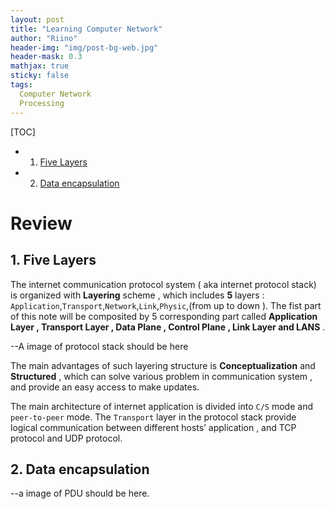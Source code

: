 ```yaml
---
layout: post
title: "Learning Computer Network"
author: "Riino"
header-img: "img/post-bg-web.jpg"
header-mask: 0.3
mathjax: true
sticky: false
tags:
  Computer Network
  Processing
---
```


[TOC]
<!-- vscode-markdown-toc -->
* 1. [Five Layers](#FiveLayers)
* 2. [Data encapsulation](#Dataencapsulation)

<!-- vscode-markdown-toc-config
	numbering=true
	autoSave=true
	/vscode-markdown-toc-config -->
<!-- /vscode-markdown-toc -->


# Review

##  1. <a name='FiveLayers'></a>Five Layers

The internet communication protocol system ( aka internet protocol stack) is organized with **Layering** scheme , which includes **5** layers : `Application`,`Transport`,`Network`,`Link`,`Physic`,(from up to down ). The fist part of this note will be composited by 5 corresponding part called **Application Layer , Transport Layer , Data Plane , Control Plane , Link Layer and LANS** .

--A image of protocol stack should be here

The main advantages of such layering structure is **Conceptualization** and **Structured** , which can solve various problem in communication system , and provide an easy access to make updates.

The main architecture of internet application is divided into `C/S` mode and `peer-to-peer` mode. The `Transport` layer in the protocol stack provide logical communication between different hosts’ application , and TCP protocol and UDP protocol.

##  2. <a name='Dataencapsulation'></a>Data encapsulation

--a image of PDU should be here.








